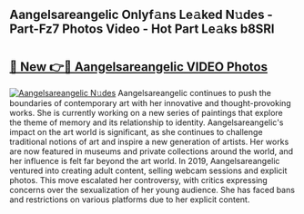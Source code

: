 ## Aangelsareangelic Onlyf𝚊ns Le𝚊ked N𝚞des - Part-Fz7 Photos Video - Hot Part Le𝚊ks b8SRl

# <h2><a href="http://ab64549.deff.icu/?id=Aangelsareangelic">🔗 New 👉🔴 Aangelsareangelic VIDEO Photos</a></h2>

[![Aangelsareangelic N𝚞des](https://i.imgur.com/rIISA9y.gif)](http://ab64549.deff.icu/?id=Aangelsareangelic)
Aangelsareangelic continues to push the boundaries of contemporary art with her innovative and thought-provoking works. She is currently working on a new series of paintings that explore the theme of memory and its relationship to identity. Aangelsareangelic's impact on the art world is significant, as she continues to challenge traditional notions of art and inspire a new generation of artists. Her works are now featured in museums and private collections around the world, and her influence is felt far beyond the art world. In 2019, Aangelsareangelic ventured into creating adult content, selling webcam sessions and explicit photos. This move escalated her controversy, with critics expressing concerns over the sexualization of her young audience. She has faced bans and restrictions on various platforms due to her explicit content.
